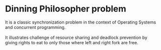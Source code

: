 <h1>Dinning Philosopher problem</h1>
<div>It is a classic synchronization problem in the context of Operating Systems and concurrent programming.</div><br>
<div>It illustrates challenge of resource sharing and deadlock prevention by giving rights to eat to only those where left and right fork are free.</div>
